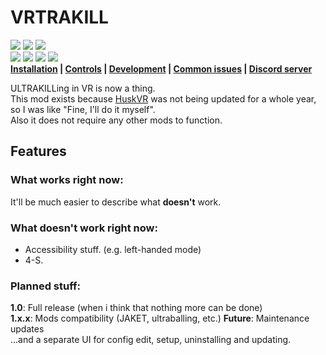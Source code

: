 # VRTRAKILL
[![](https://img.shields.io/github/downloads/whateverusername0/VRTRAKILL/total)](https://github.com/whateverusername0/VRTRAKILL/releases)
[![](https://img.shields.io/github/downloads/whateverusername0/VRTRAKILL/latest/total)](https://github.com/whateverusername0/VRTRAKILL/releases)
[![](https://img.shields.io/github/v/release/whateverusername0/VRTRAKILL)](https://github.com/whateverusername0/VRTRAKILL/releases/latest)  
![](/GithubStuff/thypunishmentisdeath.gif) ![](/GithubStuff/youcantescape.gif) ![](/GithubStuff/+execution.gif) ![](/GithubStuff/v2warmup.gif)  
**[Installation](https://github.com/whateverusername0/VRTRAKILL/wiki/Installation-%7C-Build#installation) | [Controls](https://github.com/whateverusername0/VRTRAKILL/wiki/Controls) | [Development](https://github.com/whateverusername0/VRTRAKILL/wiki/Installation-%7C-Build#building-from-source) | [Common issues](https://github.com/whateverusername0/VRTRAKILL/wiki/Common-issues) | [Discord server](https://discord.gg/TTUw5Aevce)**

ULTRAKILLing in VR is now a thing.  
This mod exists because [HuskVR](https://github.com/TeamDoodz/HuskVR) was not being updated for a whole year, so I was like "Fine, I'll do it myself".  
Also it does not require any other mods to function.  

## Features
### What works right now:
It'll be much easier to describe what **doesn't** work.
### What doesn't work right now:
- Accessibility stuff. (e.g. left-handed mode)
- 4-S.
### Planned stuff:
**1.0**: Full release (when i think that nothing more can be done)  
**1.x.x**: Mods compatibility (JAKET, ultraballing, etc.)
**Future**: Maintenance updates  
...and a separate UI for config edit, setup, uninstalling and updating.

